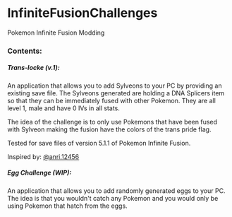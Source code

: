 # InfiniteFusionChallenges
Pokemon Infinite Fusion Modding

### Contents:

##### Trans-locke (v.1):
An application that allows you to add Sylveons to your PC by providing an existing save file.
The Sylveons generated are holding a DNA Splicers item so that they can be immediately fused with other Pokemon.
They are all level 1, male and have 0 IVs in all stats.

The idea of the challenge is to only use Pokemons that have been fused with Sylveon
making the fusion have the colors of the trans pride flag.

Tested for save files of version 5.1.1 of Pokemon Infinite Fusion.

Inspired by: [@anri.12456](https://www.tiktok.com/@anri.12456?_t=8Yx3YXk4l6s&_r=1)


##### Egg Challenge (WIP):
An application that allows you to add randomly generated eggs to your PC.
The idea is that you wouldn't catch any Pokemon and you would only be using Pokemon that hatch from the eggs.
